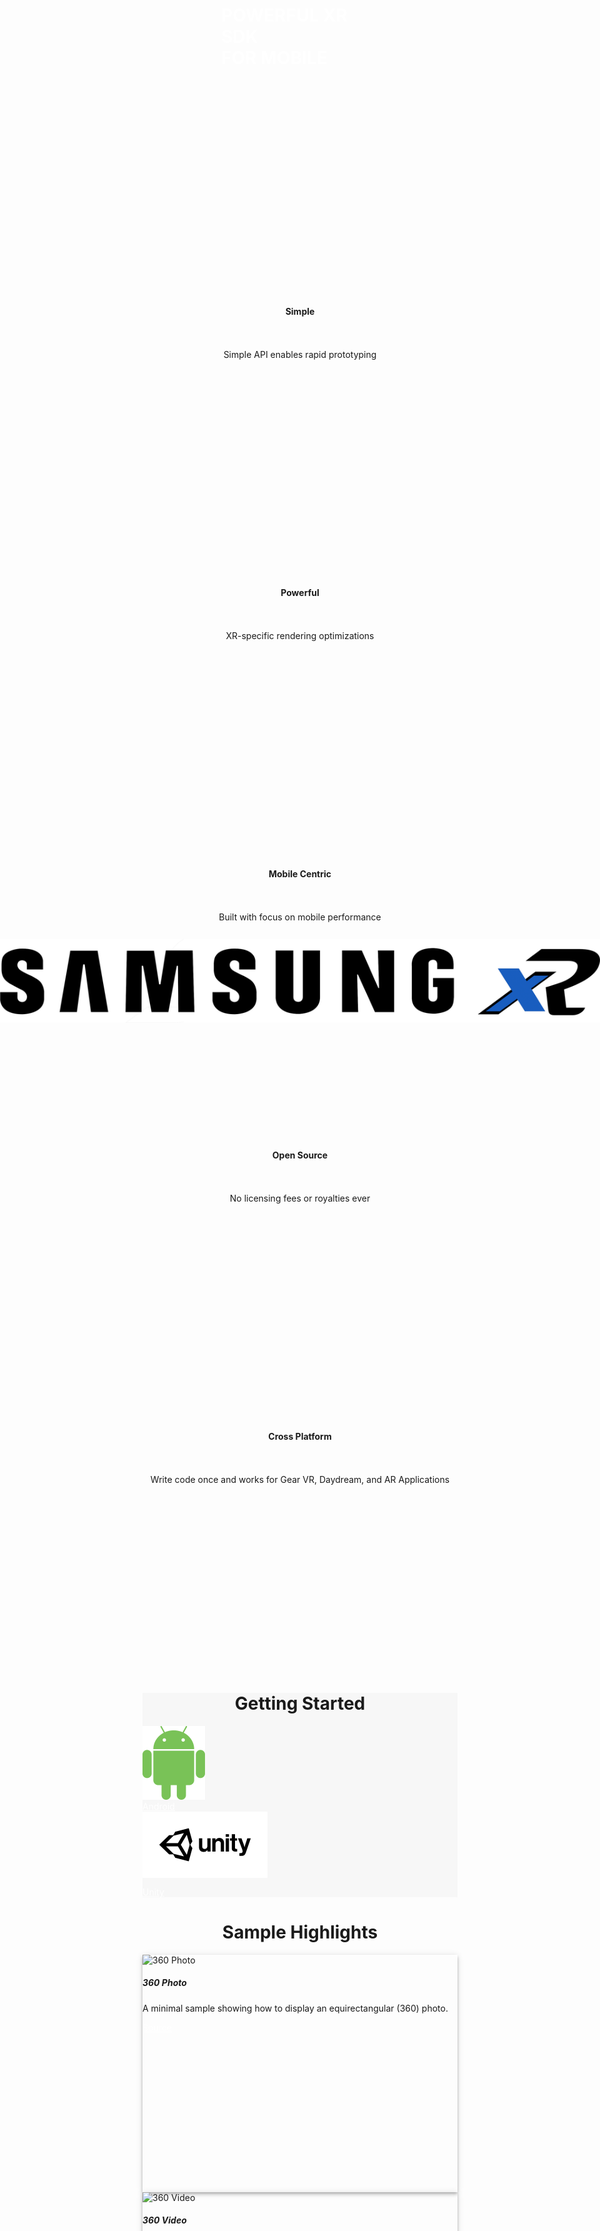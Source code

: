 <script defer src="https://use.fontawesome.com/releases/v5.0.8/js/all.js"></script>

<link rel="stylesheet" href="https://stackpath.bootstrapcdn.com/bootstrap/4.1.3/css/bootstrap.min.css" integrity="sha384-MCw98/SFnGE8fJT3GXwEOngsV7Zt27NXFoaoApmYm81iuXoPkFOJwJ8ERdknLPMO" crossorigin="anonymous">

<script src="https://code.jquery.com/jquery-3.3.1.slim.min.js" integrity="sha384-q8i/X+965DzO0rT7abK41JStQIAqVgRVzpbzo5smXKp4YfRvH+8abtTE1Pi6jizo" crossorigin="anonymous"></script>
<script src="https://cdnjs.cloudflare.com/ajax/libs/popper.js/1.14.3/umd/popper.min.js" integrity="sha384-ZMP7rVo3mIykV+2+9J3UJ46jBk0WLaUAdn689aCwoqbBJiSnjAK/l8WvCWPIPm49" crossorigin="anonymous"></script>
<script src="https://stackpath.bootstrapcdn.com/bootstrap/4.1.3/js/bootstrap.min.js" integrity="sha384-ChfqqxuZUCnJSK3+MXmPNIyE6ZbWh2IMqE241rYiqJxyMiZ6OW/JmZQ5stwEULTy" crossorigin="anonymous"></script>

<style>

.md-flex a {
    color: white;
}

.md-flex a:hover {
    text-decoration: none;
}

.md-nav a {
    color: black;
}

.md-nav a:hover {
    text-decoration: none;
}

.md-footer a {
    color: white;
}

.md-footer a:hover {
    text-decoration: none;
}

/* Tooltip container */
.tooltip {
    position: relative;
    display: inline-block;
}

/* Tooltip text */
.tooltip .tooltiptext {
    visibility: hidden;
    width: 200px;
    background-color: black;
    color: #fff;
    text-align: center;
    padding: 5px 0;
    border-radius: 6px;
 
    /* Position the tooltip text - see examples below! */
    position: absolute;
    z-index: 1;
    bottom: 110%;
    left: 50%; 
    margin-left: -100px; /* Use half of the width (120/2 = 60), to center the tooltip */
}

/* Show the tooltip text when you mouse over the tooltip container */
.tooltip:hover .tooltiptext {
    visibility: visible;
}

.centered {
    display: block;
    margin-right: auto;
    margin-left: auto;
    text-align:center;
}

.intro_item {
    float: left;
    width: 20%;
}

/*Clear fix*/
.group:after {
  content: "";
  display: table;
  clear: both;
}

/*Sections*/

.section {
    height: 400px;
}

.section h1 {
    color: #ffffff;
    font-weight: bold;
}

.item {
    padding-top: 30px;
    padding-bottom: 20px;
}

.center_parent {
  position: relative;
}

.center_child {
  position: absolute;
  top: 50%;
  left: 50%;
  transform: translate(-50%, -50%);
}

.brand_title {
  position: absolute;
  top: 80%;
  left: 50%;
  transform: translate(-50%, -50%);
}

.background_brand {
    background:url('images/gear-vr_phoneplus_new_vr_img.png');
    background-repeat: no-repeat;
    background-position: center;
    background-size: 300px 120px;
    position: relative;
}

.background_cta {
    background:url('images/gear_vr_cta.png');
    background-repeat: no-repeat;
    background-position: left;
    background-color: #c0c0c0;
    position: relative;   
}

.background_grey {
    background-color: #f7f7f7;
}

.layer {
    background-color: rgba(0, 0, 0, 0.4);
    position: absolute;
    top: 0;
    left: 0;
    width: 100%;
    height: 100%;
}

.btn_red {
    display:inline-block;
    text-decoration:none;
    background-color:#f9443e;
    color:white;
    cursor:pointer;
    font-family:Helvetica,Arial,sans-serif;
    font-size:20px;
    line-height:50px;
    text-align:center;
    margin:0;
    height:50px;
    padding:0px 33px;
    border-radius:15px;
    max-width:100%;
    white-space:nowrap;
    overflow:hidden;
    text-overflow:ellipsis;
    font-weight:bold;
    -webkit-font-smoothing:antialiased;
    -moz-osx-font-smoothing:grayscale;
}

.btn_blue {
    display:inline-block;
    text-decoration:none;
    background-color:#267DDD;
    color:white;
    cursor:pointer;
    font-family:Helvetica,Arial,sans-serif;
    font-size:20px;
    line-height:50px;
    text-align:center;
    margin:0;
    height:50px;
    padding:0px 33px;
    border-radius:15px;
    max-width:100%;
    white-space:nowrap;
    overflow:hidden;
    text-overflow:ellipsis;
    font-weight:bold;
    -webkit-font-smoothing:antialiased;
    -moz-osx-font-smoothing:grayscale;
}

.sample_card {
    height: 380px;
    box-shadow: 0px 2px 4px -1px rgba(0, 0, 0, 0.2), 0px 4px 5px 0px rgba(0, 0, 0, 0.14), 0px 1px 10px 0px rgba(0, 0, 0, 0.12);
    transition: box-shadow 0.28s cubic-bezier(0.4, 0, 0.2, 1);
}

/*Small devices (landscape phones, 576px and up)*/
@media (min-width: 576px) {
    
}

/*Medium devices (tablets, 768px and up)*/
@media (min-width: 768px) {
    .item {
        height: 400px;
        padding-top: 50px;
        padding-bottom: 0px;
    }

    .background_brand {
        background:url('images/gear-vr_phoneplus_new_vr_img.png');
        background-repeat: no-repeat;
        background-position: center;
        background-size: 740px 298px;
        position: relative;
    }

    .brand_title {
      position: absolute;
      top: 50%;
      left: 50%;
      transform: translate(-50%, -50%);
    }
}

/*Large devices (desktops, 992px and up)*/
@media (min-width: 992px) {
    
}

/*/Extra large devices (large desktops, 1200px and up)*/
@media (min-width: 1200px) {
    
}

</style>

<div class="container-fluid">
    <div class="row section justify-content-center">
        <div class="col-12 col-lg-6 ">
            <img class="center_child" src="images/SXR_Logo_Blue_Text_Inline.png">
        </div>
      </div>
      <div class="row section">
        <div class="col center_parent background_brand">
            <div class="layer">
                <h1 class="brand_title">POWERFUL XR SDK <br>FOR MOBILE</h1>
            </div>
        </div>
      </div>
      <div class="row justify-content-center">
        <div class="col-12 col-lg-2">
            <div class="centered item">
                <h4>Simple</h4>
                <i class="fas fa-5x fa-child"></i>
                <br><br>
                <span>Simple API enables rapid prototyping</span>
            </div>
        </div>
        <div class="col-12 col-lg-2">
            <div class="centered item">
                <h4>Powerful</h4>
                <i class="fas fa-5x fa-shipping-fast"></i>
                <br><br>
                <span>XR-specific rendering optimizations</span>
            </div>
        </div>
        <div class="col-12 col-lg-2">
            <div class="centered item">
                <h4>Mobile Centric</h4>
                <i class="fab fa-5x fa-android"></i>
                <br><br>
                <span>Built with focus on mobile performance</span>
            </div>
        </div>
        <div class="col-12 col-lg-2">
            <div class="centered item">
                <h4>Open Source</h4>
                <i class="fab fa-5x fa-github"></i>
                <br><br>
                <span>No licensing fees or royalties ever</span>
            </div>
        </div>
        <div class="col-12 col-lg-2">
            <div class="centered item">
                <h4>Cross Platform</h4>
                <i class="fas fa-5x fa-cogs"></i>
                <br><br>
                <span>Write code once and works for Gear VR, Daydream, and AR Applications</span>
            </div>
        </div>
    </div>
    <div class="row justify-content-center background_grey">
        <div class="col-12 centered">
            <h1>Getting Started</h1>
        </div>
        <div class="col-12 col-lg-4">
            <div class="text-center mb-3" style="height: 120px;">
                <img class="img-responsive" src="images/getting_started_android.png">
            </div>
            <div class="text-center mb-3">
                <a class="btn btn-primary" href="getting_started" style="color:white;">
                    Android
                </a>
            </div>
        </div>
        <div class="col-12 col-lg-4">
            <div class="text-center mb-3" style="height: 120px;">
                <img class="img-responsive" src="images/getting_started_unity.png">
            </div>
            <div class="text-center mb-3">
                <a class="btn btn-primary" href="/unity/getting_started" style="color:white;">
                    Unity
                </a>
            </div>
        </div>
    </div>
    <div class="row" style="margin-top: 30px;">
        <div class="col-12 centered">
            <h1>Sample Highlights</h1>
        </div>
        <div class="col-12 col-lg-3">
            <div class="card mb-4 sample_card">
                <img class="card-img-top" src="/images/samples/img_1_360photo.png" alt="360 Photo">
                <div class="card-body">
                    <h5 class="card-title">360 Photo</h5>
                    <p class="card-text">A minimal sample showing how to display an equirectangular (360) photo.</p>
                </div>
                <div class="card-footer">
                    <a href="https://github.com/sxrsdk/sxrsdk-demos/tree/master/sxr-360photo" class="btn btn-primary" style="color:white;">Source</a>
                </div>
            </div>
        </div>
        <div class="col-12 col-lg-3" >
            <div class="card mb-4 sample_card">
                <img class="card-img-top" src="/images/samples/img_2_360video.png" alt="360 Video">
                <div class="card-body">
                    <h5 class="card-title">360 Video</h5>
                    <p class="card-text">A minimal sample showing how to display an equirectangular (360) video.</p>
                </div>
                <div class="card-footer">
                    <a href="https://github.com/sxrsdk/sxrsdk-demos/tree/master/sxr-360video" class="btn btn-primary" style="color:white;">Source</a>
                </div>
            </div>
        </div>
        <div class="col-12 col-lg-3">
            <div class="card mb-4 sample_card">
                <img class="card-img-top" src="/images/samples/img_3_3dcursor.png" alt="3D Cursor">
                <div class="card-body">
                    <h5 class="card-title">3D Cursor</h5>
                    <p class="card-text">A simplified version of the sxr-3dcursor sample that shows how to use the 3DCursor plugin.</p>
                </div>
                <div class="card-footer">
                    <a href="https://github.com/sxrsdk/sxrsdk-demos/tree/master/sxr-3dcursor" class="btn btn-primary" style="color:white;">Source</a>
                </div>
            </div>
        </div>
        <div class="col-12 col-lg-3">
            <div class="card mb-4 sample_card">
                <img class="card-img-top" src="/images/samples/img_4_accessibility.png" alt="Accessibility">
                <div class="card-body">
                    <h5 class="card-title">Accessibility</h5>
                    <p class="card-text">Shows how to use SXR's accessibility classes. For example: InvertedColors, TextToSpeech, and Zoom.</p>
                </div>
                <div class="card-footer">
                    <a href="https://github.com/sxrsdk/sxrsdk-demos/tree/master/sxr-accessibility" class="btn btn-primary" style="color:white;">Source</a>
                </div>
            </div>
        </div>
    </div>
    <div class="row">
        <div class="col-12 col-lg-3">
            <div class="card mb-4 sample_card">
                <img class="card-img-top" src="/images/samples/img_9_controller.png" alt="Controller">
                <div class="card-body">
                    <h5 class="card-title">Controller</h5>
                    <p class="card-text">A simple sample that demostrates how to use VR controller.</p>
                </div>
                <div class="card-footer">
                    <a href="https://github.com/sxrsdk/sxrsdk-demos/tree/master/sxr-controller" class="btn btn-primary" style="color:white;">Source</a>
                </div>
            </div>
        </div>
        <div class="col-12 col-lg-3">
            <div class="card mb-4 sample_card">
                <img class="card-img-top" src="/images/samples/img_32_solarsystem.png" alt="Controller">
                <div class="card-body">
                    <h5 class="card-title">Solar System</h5>
                    <p class="card-text">A sample that shows both heirarchy and animation.</p>
                </div>
                <div class="card-footer">
                    <a href="https://github.com/sxrsdk/sxrsdk-demos/tree/master/sxr-solarsystem" class="btn btn-primary" style="color:white;">Source</a>
                </div>
            </div>
        </div>
        <div class="col-12 col-lg-3">
            <div class="card mb-4 sample_card">
                <img class="card-img-top" src="/images/samples/img_15_immersepedia.png" alt="Immersivepedia">
                <div class="card-body">
                    <h5 class="card-title">Immersivepedia</h5>
                    <p class="card-text">A larger sample that shows a concept of an immersive virtual museum.</p>
                </div>
                <div class="card-footer">
                    <a href="https://github.com/sxrsdk/sxrsdk-demos/tree/master/sxr-immersivepedia" class="btn btn-primary" style="color:white;">Source</a>
                </div>
            </div>
        </div>
        <div class="col-12 col-lg-3">
            <div class="card mb-4 sample_card">
                <img class="card-img-top" src="/images/samples/img_16_javascript.png" alt="Javascript">
                <div class="card-body">
                    <h5 class="card-title">Javascript</h5>
                    <p class="card-text">A minimal example showing how an application can be written with Javascript.</p>
                </div>
                <div class="card-footer">
                    <a href="https://github.com/sxrsdk/sxrsdk-demos/tree/master/sxr-javascript" class="btn btn-primary" style="color:white;">Source</a>
                </div>
            </div>
        </div>
    </div>
</div>

<script> (function() { var qs,js,q,s,d=document, gi=d.getElementById, ce=d.createElement, gt=d.getElementsByTagName, id="typef_orm_share", b="https://embed.typeform.com/"; if(!gi.call(d,id)){ js=ce.call(d,"script"); js.id=id; js.src=b+"embed.js"; q=gt.call(d,"script")[0]; q.parentNode.insertBefore(js,q) } })() 
</script>
